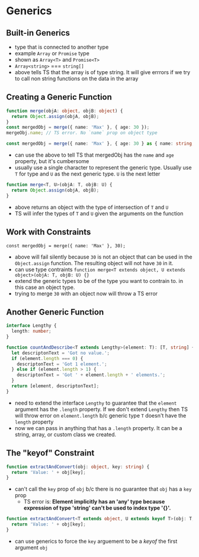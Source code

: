 # Generics

## Built-in Generics

- type that is connected to another type
- example `Array` or `Promise` type
- shown as `Array<T>` and `Promise<T>`
- `Array<string>` === `string[]`
- above tells TS that the array is of type string. It will give errrors if we try to call non string functions on the data in the array

## Creating a Generic Function

```ts
function merge(objA: object, objB: object) {
  return Object.assign(objA, objB);
}
const mergedObj = merge({ name: 'Max' }, { age: 30 });
mergeObj.name; // TS error. No `name` prop on object type

const mergedObj = merge({ name: 'Max' }, { age: 30 } as { name: string; age: number });
```

- can use the above to tell TS that mergedObj has the `name` and `age` property, but it's cumbersome
- usually use a single character to represent the generic type. Usually use `T` for type and `U` as the next generic type. `U` is the next letter

```ts
function merge<T, U>(objA: T, objB: U) {
  return Object.assign(objA, objB);
}
```

- above returns an object with the type of intersection of `T` and `U`
- TS will infer the types of `T` and `U` given the arguments on the function

## Work with Constraints

`const mergedObj = merge({ name: 'Max' }, 30);`

- above will fail silently because `30` is not an object that can be used in the `Object.assign` function. The resulting object will not have `30` in it.
- can use type contraints
  `function merge<T extends object, U extends object>(objA: T, objB: U) {}`
- extend the generic types to be of the type you want to contrain to. in this case an object type.
- trying to merge `30` with an object now will throw a TS error

## Another Generic Function

```ts
interface Lengthy {
  length: number;
}

function countAndDescribe<T extends Lengthy>(element: T): [T, string] {
  let descriptonText = 'Got no value.';
  if (element.length === 0) {
    descriptonText = 'Got 1 element.';
  } else if (element.length > 1) {
    descriptonText = 'Got ' + element.length + ' elements.';
  }
  return [element, descriptonText];
}
```

- need to extend the interface `Lengthy` to guarantee that the `element` argument has the `.length` property. If we don't extend `Lengthy` then TS will throw error on `element.length` b/c generic type `T` doesn't have the `length` property
- now we can pass in anything that has a `.length` property. It can be a string, array, or custom class we created.

## The "keyof" Constraint

```ts
function extractAndConvert(obj: object, key: string) {
  return 'Value: ' + obj[key];
}
```

- can't call the `key` prop of `obj` b/c there is no guarantee that `obj` has a `key` prop
  - TS error is: **Element implicitly has an 'any' type because expression of type 'string' can't be used to index type '{}'.**

```ts
function extractAndConvert<T extends object, U extends keyof T>(obj: T, key: U) {
  return 'Value: ' + obj[key];
}
```

- can use generics to force the `key` arguement to be a _keyof_ the first argument `obj`
